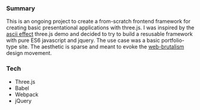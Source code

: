 ### Summary
This is an ongoing project to create a from-scratch frontend framework for creating basic presentational applications with three.js.  I was inspired by the [ascii effect](https://threejs.org/examples/#canvas_ascii_effect) three.js demo and decided to try to build a resusable framework with pure ES6 javascript and jquery.  The use case was a basic portfolio-type site.  The aesthetic is sparse and meant to evoke the [web-brutalism](http://brutalistwebsites.com) design movement.

### Tech
- Three.js
- Babel
- Webpack
- jQuery
